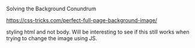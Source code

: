 Solving the Background Conundrum

https://css-tricks.com/perfect-full-page-background-image/

styling html and not body. Will be interesting to see if this still works when trying to change the image using JS.
